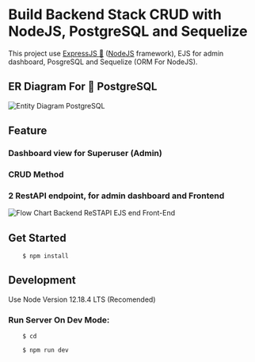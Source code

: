 # Build Backend Stack CRUD with NodeJS, PostgreSQL and Sequelize

This project use [ExpressJS 🚀](https://expressjs.com) ([NodeJS](https://nodejs.org) framework), EJS for admin dashboard, PosgreSQL and Sequelize (ORM For NodeJS).

## ER Diagram For 🐘 PostgreSQL

![Entity Diagram PostgreSQL](https://res.cloudinary.com/dsv9w1ey3/image/upload/v1602142037/github-images/Challange_Ch_6_Entity_Diagram_tbaovc.png)

## Feature

### Dashboard view for Superuser (Admin)

### CRUD Method

### 2 RestAPI endpoint, for admin dashboard and Frontend

![Flow Chart Backend ReSTAPI EJS end Front-End](https://res.cloudinary.com/dsv9w1ey3/image/upload/v1602142703/github-images/Flow_Chart_Admin_Dashboard_Challenge_Chapter_6_dc01be.png)

## Get Started

        $ npm install

## Development

Use Node Version 12.18.4 LTS (Recomended)

### Run Server On Dev Mode:

        $ cd

        $ npm run dev
